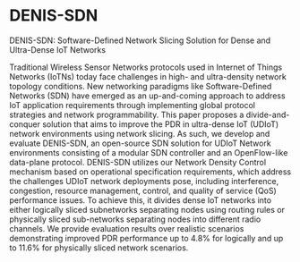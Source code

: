 # DENIS-SDN
DENIS-SDN: Software-Defined Network Slicing Solution for Dense and Ultra-Dense IoT Networks

Traditional Wireless Sensor Networks protocols used in Internet of Things Networks (IoTNs) today face challenges in high- and ultra-density network topology conditions. New networking paradigms like Software-Defined Networks (SDN) have emerged as an up-and-coming approach to address IoT application requirements through implementing global protocol strategies and network programmability. This paper proposes a divide-and-conquer solution that aims to improve the PDR in ultra-dense IoT (UDIoT) network environments using network slicing. As such, we develop and evaluate DENIS-SDN, an open-source SDN solution for UDIoT Network environments consisting of a modular SDN controller and an OpenFlow-like data-plane protocol. DENIS-SDN utilizes our Network Density Control mechanism based on operational specification requirements, which address the challenges UDIoT network deployments pose, including interference, congestion, resource management, control, and quality of service (QoS) performance issues. To achieve this, it divides dense IoT networks into either logically sliced subnetworks separating nodes using routing rules or physically sliced sub-networks separating nodes into different radio channels. We provide evaluation results over realistic scenarios demonstrating improved PDR performance up to 4.8% for logically and up to 11.6% for physically sliced network scenarios.

